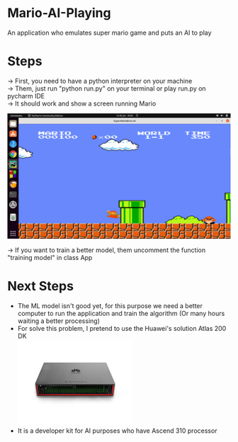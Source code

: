 # Mario-AI-Playing
An application who emulates super mario game and puts an AI to play

# Steps
-> First, you need to have a python interpreter on your machine  
-> Them, just run "python run.py" on your terminal or play run.py on pycharm IDE  
-> It should work and show a screen running Mario  

![alt text](imgs/mario.png)

-> If you want to train a better model, them uncomment the function "training model" in class App

# Next Steps

- The ML model isn't good yet, for this purpose we need a better computer to run the application and train the algorithm
  (Or many hours waiting a better processing) 
- For solve this problem, I pretend to use the Huawei's solution Atlas 200 DK   
![alt text](imgs/huawei_atlas.jpeg)
- It is a developer kit for AI purposes who have Ascend 310 processor



